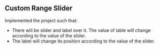 ## Custom Range Slider
Implemented the project such that:
- There will be slider and label over it. The value of lable will change according to the value of the slider.
- The label will change its position according to the value of the slider.